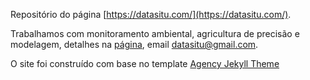 Repositório do página [https://datasitu.com/](https://datasitu.com/). 

Trabalhamos com monitoramento ambiental, agricultura de precisão e modelagem, detalhes na [página](https://datasitu.com/), email [datasitu@gmail.com](mailto:datasitu@gmail.com).

O site foi construído com base no template [Agency Jekyll Theme](https://github.com/raviriley/agency-jekyll-theme) 
